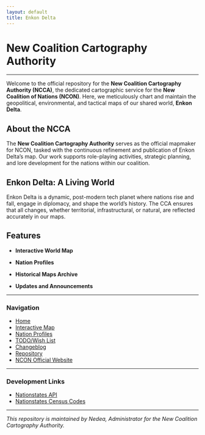 ```yaml
---
layout: default
title: Enkon Delta
---
```


# New Coalition Cartography Authority

---

Welcome to the official repository for the **New Coalition Cartography Authority (NCCA)**, the dedicated cartographic service for the **New Coalition of Nations (NCON)**. Here, we meticulously chart and maintain the geopolitical, environmental, and tactical maps of our shared world, **Enkon Delta**.

## About the NCCA

The **New Coalition Cartography Authority** serves as the official mapmaker for NCON, tasked with the continuous refinement and publication of Enkon Delta’s map. Our work supports role-playing activities, strategic planning, and lore development for the nations within our coalition.

## Enkon Delta: A Living World

Enkon Delta is a dynamic, post-modern tech planet where nations rise and fall, engage in diplomacy, and shape the world’s history. The CCA ensures that all changes, whether territorial, infrastructural, or natural, are reflected accurately in our maps.

## Features

- **Interactive World Map**  

- **Nation Profiles**  

- **Historical Maps Archive**  

- **Updates and Announcements**

---

### Navigation

- [Home](https://rookdrekari.github.io/EnkonDelta/)
- [Interactive Map](#)
- [Nation Profiles](#)
- [TODO/Wish List](https://rookdrekari.github.io/EnkonDelta/pages/todoList)
- [Changeblog](./pages/changeblog/changeblogDirectory)
- [Repository](https://github.com/RookDrekari/EnkonDelta)
- [NCON Official Website](https://www.nationstates.net/region=new_coalition_of_nations)

---

### Development Links

- [Nationstates API](https://www.nationstates.net/pages/api.html)
- [Nationstates Census Codes](https://forum.nationstates.net/viewtopic.php?f=15&t=159491)

---

*This repository is maintained by Nedea, Administrator for the New Coalition Cartography Authority.*
